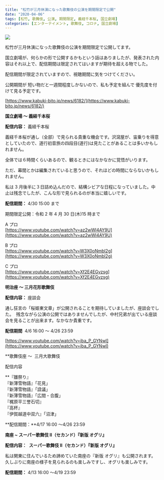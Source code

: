 ```yaml
---
title: "松竹が三月休演になった歌舞伎の公演を期間限定で公開"
date: "2020-04-06"
tags: [松竹, 歌舞伎, 公演, 期間限定, 義経千本桜, 国立劇場]
categories: [エンターテイメント, 歌舞伎, コロナ, 国立劇場]
---
```


![](https://assets.st-note.com/production/uploads/images/22380145/rectangle_large_type_2_0ee451c7c4ea229bb6fca5380b38eb82.jpg?width=800)

松竹が三月休演になった歌舞伎の公演を期間限定で公開してます。

国立劇場が、何らかの形で公開するかもという話はありましたが、発表された内容はそれ以上で、配信期間は限定されてはいますが期待を超える物でした。

配信期間が限定されていますので、視聴期間に気をつけてください。

公開期間が 短い物だと一週間程度しかないので、私も予定を組んで 優先度を付けて見る予定です。

[https://www.kabuki-bito.jp/news/6182/](https://www.kabuki-bito.jp/news/6182/)

**国立劇場 〜 義経千本桜**

**配信内容：** 義経千本桜

義経千本桜が通し（全部）で見られる貴重な機会です。沢瀉屋が、宙乗りを得意としていたので、道行初音旅の四段目(道行)は見たことがあることは多いかもしれません。

全体では６時間くらいあるので、観るときにはなかなかに覚悟がいります。

ただ、幕間とかは編集されていると思うので、それほどの時間にならないかもしれません。

私は 3 月後半に３日詰め込んだので、結構シビアな日程になっていました。中止は残念でしたが、こんな形で見られるのが本当に嬉しいです。

**配信期間：** 4/30 15:00 まで

期間限定公開：令和 2 年 4 月 30 日(木)15 時まで

A プロ  
[https://www.youtube.com/watch?v=az2wWl4AY9U](https://www.youtube.com/watch?v=az2wWl4AY9U)

B プロ  
[https://www.youtube.com/watch?v=W3X0oNmbl2g](https://www.youtube.com/watch?v=W3X0oNmbl2g)

C プロ  
[https://www.youtube.com/watch?v=Xf2E4EGvzsg](https://www.youtube.com/watch?v=Xf2E4EGvzsg)

**明治座 〜 三月花形歌舞伎**

**配信内容：** 座談会

通し狂言の「桜姫東文章」が公開されることを期待していましたが、座談会でした。  残念ながら公演の公開ではありませんでしたが、中村兄弟が出ている座談会を見ることが出来ます。なかなか貴重です。

**配信期間**  4/6 16:00 〜 4/26 23:59

[https://www.youtube.com/watch?v=iba_P_GYNwI](https://www.youtube.com/watch?v=iba_P_GYNwI)

\*\*歌舞伎座 〜  三月大歌舞伎

配信内容

\*\*『雛祭り』  
『新薄雪物語』「花見」  
『新薄雪物語』「詮議」  
『新薄雪物語』「広間・合腹」  
『梶原平三誉石切』  
『高杯』  
『伊賀越道中双六』「沼津」

**配信期間：**4/17 16:00 〜4/26 23:59

**南座 ~ スーパー歌舞伎 II（セカンド）『新版 オグリ』**

**配信内容：**  **スーパー歌舞伎 II（セカンド）『新版 オグリ』**

私は関東に住んでいるため諦めていた南座の『新版 オグリ』も公開されます。久しぶりに南座の様子を見られるのも楽しみですし、オグリも楽しみです。

**配信期間：** 4/13 16:00 〜4/19 23:59
